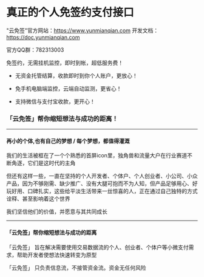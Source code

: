 # 真正的个人免签约支付接口

"云免签"官方网站：https://www.yunmianqian.com
开发文档：https://doc.yunmianqian.com

官方QQ群：782313003

免签约，无需挂机监控，即时到帐，超低服务费！

* 无资金托管结算，收款即时到你个人账户，更放心！

* 免手机电脑端监控，云端自动监测，更省心！

* 支持微信与支付宝收款，更开心！


### 「云免签」帮你缩短想法与成功的距离！

*** 

#### **再小的个体,也有自己的梦想 / 每个梦想，都值得灌溉**
我们的生活被框在了一个个熟悉的首屏icon里，独角兽和流量大户在行业赛道不断角逐，它们是这时代的主角

但还有这样一些，一直在坚持的个人开发者、个体户、个人创业者、小公司、小众产品，因为不够刚需、缺少推广、没有大腿可抱而不为人知，但产品足够用心、好玩好用、口碑扎实，这些给平淡生活带来一丝惊喜的人，正在通过自己独特的方式诠释、甚至影响着这个世界

我们坚信他们的价值，并愿意与其共同成长

***

#### **「云免签」帮你缩短想法与成功的距离**

「云免签」 旨在解决需要使用交易数据流的个人、创业者、个体户等小微支付需求，帮助开发者使想法快速转变为原型

「云免签」 只负责信息流，不接管资金流。资金无任何风险
